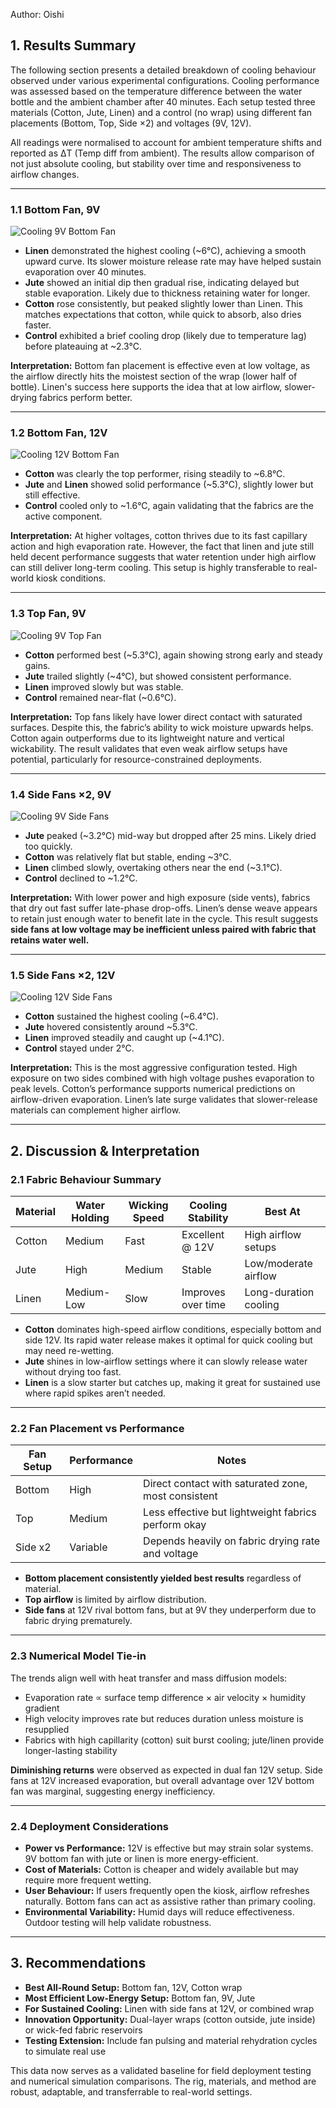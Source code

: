 Author: Oishi

## 1. Results Summary

The following section presents a detailed breakdown of cooling behaviour observed under various experimental configurations. Cooling performance was assessed based on the temperature difference between the water bottle and the ambient chamber after 40 minutes. Each setup tested three materials (Cotton, Jute, Linen) and a control (no wrap) using different fan placements (Bottom, Top, Side ×2) and voltages (9V, 12V).

All readings were normalised to account for ambient temperature shifts and reported as ΔT (Temp diff from ambient). The results allow comparison of not just absolute cooling, but stability over time and responsiveness to airflow changes.

---

### 1.1 Bottom Fan, 9V

![Cooling 9V Bottom Fan](../finalassets/experimentaldata/plots/botfan9V.png)

- **Linen** demonstrated the highest cooling (~6°C), achieving a smooth upward curve. Its slower moisture release rate may have helped sustain evaporation over 40 minutes.
- **Jute** showed an initial dip then gradual rise, indicating delayed but stable evaporation. Likely due to thickness retaining water for longer.
- **Cotton** rose consistently, but peaked slightly lower than Linen. This matches expectations that cotton, while quick to absorb, also dries faster.
- **Control** exhibited a brief cooling drop (likely due to temperature lag) before plateauing at ~2.3°C.

**Interpretation:** Bottom fan placement is effective even at low voltage, as the airflow directly hits the moistest section of the wrap (lower half of bottle). Linen's success here supports the idea that at low airflow, slower-drying fabrics perform better.

---

### 1.2 Bottom Fan, 12V

![Cooling 12V Bottom Fan](./finalassets/experimentaldata/plots/botfan12V.png)

- **Cotton** was clearly the top performer, rising steadily to ~6.8°C.
- **Jute** and **Linen** showed solid performance (~5.3°C), slightly lower but still effective.
- **Control** cooled only to ~1.6°C, again validating that the fabrics are the active component.

**Interpretation:** At higher voltages, cotton thrives due to its fast capillary action and high evaporation rate. However, the fact that linen and jute still held decent performance suggests that water retention under high airflow can still deliver long-term cooling. This setup is highly transferable to real-world kiosk conditions.

---

### 1.3 Top Fan, 9V

![Cooling 9V Top Fan](./finalassets/experimentaldata/plots/topfan9V.png)

- **Cotton** performed best (~5.3°C), again showing strong early and steady gains.
- **Jute** trailed slightly (~4°C), but showed consistent performance.
- **Linen** improved slowly but was stable.
- **Control** remained near-flat (~0.6°C).

**Interpretation:** Top fans likely have lower direct contact with saturated surfaces. Despite this, the fabric’s ability to wick moisture upwards helps. Cotton again outperforms due to its lightweight nature and vertical wickability. The result validates that even weak airflow setups have potential, particularly for resource-constrained deployments.

---

### 1.4 Side Fans ×2, 9V

![Cooling 9V Side Fans](./finalassets/experimentaldata/plots/sidefan9V.png)

- **Jute** peaked (~3.2°C) mid-way but dropped after 25 mins. Likely dried too quickly.
- **Cotton** was relatively flat but stable, ending ~3°C.
- **Linen** climbed slowly, overtaking others near the end (~3.1°C).
- **Control** declined to ~1.2°C.

**Interpretation:** With lower power and high exposure (side vents), fabrics that dry out fast suffer late-phase drop-offs. Linen’s dense weave appears to retain just enough water to benefit late in the cycle. This result suggests **side fans at low voltage may be inefficient unless paired with fabric that retains water well.**

---

### 1.5 Side Fans ×2, 12V

![Cooling 12V Side Fans](./finalassets/experimentaldata/plots/sidefan12V.png)

- **Cotton** sustained the highest cooling (~6.4°C).
- **Jute** hovered consistently around ~5.3°C.
- **Linen** improved steadily and caught up (~4.1°C).
- **Control** stayed under 2°C.

**Interpretation:** This is the most aggressive configuration tested. High exposure on two sides combined with high voltage pushes evaporation to peak levels. Cotton’s performance supports numerical predictions on airflow-driven evaporation. Linen’s late surge validates that slower-release materials can complement higher airflow.

---

## 2. Discussion & Interpretation

### 2.1 Fabric Behaviour Summary

| Material | Water Holding | Wicking Speed | Cooling Stability | Best At                |
|----------|----------------|----------------|--------------------|------------------------|
| Cotton   | Medium         | Fast           | Excellent @ 12V    | High airflow setups    |
| Jute     | High           | Medium         | Stable             | Low/moderate airflow   |
| Linen    | Medium-Low     | Slow           | Improves over time | Long-duration cooling  |

- **Cotton** dominates high-speed airflow conditions, especially bottom and side 12V. Its rapid water release makes it optimal for quick cooling but may need re-wetting.
- **Jute** shines in low-airflow settings where it can slowly release water without drying too fast.
- **Linen** is a slow starter but catches up, making it great for sustained use where rapid spikes aren’t needed.

---

### 2.2 Fan Placement vs Performance

| Fan Setup | Performance | Notes                                              |
|-----------|-------------|----------------------------------------------------|
| Bottom    | High        | Direct contact with saturated zone, most consistent |
| Top       | Medium      | Less effective but lightweight fabrics perform okay |
| Side x2   | Variable    | Depends heavily on fabric drying rate and voltage   |

- **Bottom placement consistently yielded best results** regardless of material.
- **Top airflow** is limited by airflow distribution.
- **Side fans** at 12V rival bottom fans, but at 9V they underperform due to fabric drying prematurely.

---

### 2.3 Numerical Model Tie-in

The trends align well with heat transfer and mass diffusion models:
- Evaporation rate ∝ surface temp difference × air velocity × humidity gradient
- High velocity improves rate but reduces duration unless moisture is resupplied
- Fabrics with high capillarity (cotton) suit burst cooling; jute/linen provide longer-lasting stability

**Diminishing returns** were observed as expected in dual fan 12V setup. Side fans at 12V increased evaporation, but overall advantage over 12V bottom fan was marginal, suggesting energy inefficiency.

---

### 2.4 Deployment Considerations

- **Power vs Performance:** 12V is effective but may strain solar systems. 9V bottom fan with jute or linen is more energy-efficient.
- **Cost of Materials:** Cotton is cheaper and widely available but may require more frequent wetting.
- **User Behaviour:** If users frequently open the kiosk, airflow refreshes naturally. Bottom fans can act as assistive rather than primary cooling.
- **Environmental Variability:** Humid days will reduce effectiveness. Outdoor testing will help validate robustness.

---

## 3. Recommendations

- **Best All-Round Setup:** Bottom fan, 12V, Cotton wrap
- **Most Efficient Low-Energy Setup:** Bottom fan, 9V, Jute
- **For Sustained Cooling:** Linen with side fans at 12V, or combined wrap
- **Innovation Opportunity:** Dual-layer wraps (cotton outside, jute inside) or wick-fed fabric reservoirs
- **Testing Extension:** Include fan pulsing and material rehydration cycles to simulate real use

This data now serves as a validated baseline for field deployment testing and numerical simulation comparisons. The rig, materials, and method are robust, adaptable, and transferrable to real-world settings.



